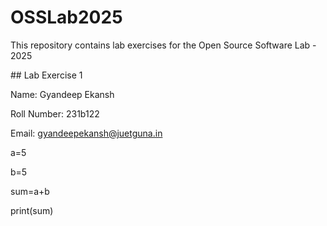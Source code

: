 # OSSLab2025

This repository contains lab exercises for the Open Source Software Lab - 2025



\## Lab Exercise 1

Name: Gyandeep Ekansh

Roll Number: 231b122

Email: gyandeepekansh@juetguna.in



a=5

b=5

sum=a+b

print(sum)

